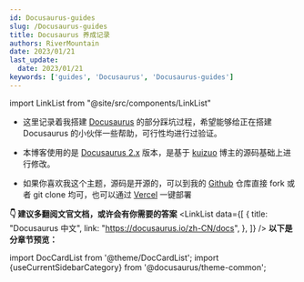 ```yaml
---
id: Docusaurus-guides
slug: /Docusaurus-guides
title: Docusaurus 养成记录
authors: RiverMountain
date: 2023/01/21
last_update:
  date: 2023/01/21
keywords: ['guides', 'Docusaurus', 'Docusaurus-guides']
---
```


import LinkList from "@site/src/components/LinkList"

- 这里记录着我搭建 [Docusaurus](https://docusaurus.io/) 的部分踩坑过程，希望能够给正在搭建 Docusaurus 的小伙伴一些帮助，可行性均进行过验证。

- 本博客使用的是 [Docusaurus 2.x](https://docusaurus.io/zh-CN/blog/2022/08/01/announcing-docusaurus-2.0) 版本，是基于 [kuizuo](https://kuizuo.cn/) 博主的源码基础上进行修改。

- 如果你喜欢我这个主题，源码是开源的，可以到我的 [Github](https://github.com/wrm244/wikiblog/) 仓库直接 fork 或者 git clone 均可，也可以通过 [Vercel](https://vercel.com/new/clone?repository-url=https://github.com/wrm244/wikiblog/tree/main&project-name=blog&repo-name=blog) 一键部署

**👇 建议多翻阅文官文档，或许会有你需要的答案**
<LinkList
  data={[
    {
      title: "Docusaurus 中文",
      link: "https://docusaurus.io/zh-CN/docs",
    },
  ]}
/>
**以下是分章节预览：**

import DocCardList from '@theme/DocCardList'; import {useCurrentSidebarCategory} from '@docusaurus/theme-common';

<DocCardList items={useCurrentSidebarCategory().items}/>
